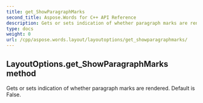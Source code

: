 ```yaml
---
title: get_ShowParagraphMarks
second_title: Aspose.Words for C++ API Reference
description: Gets or sets indication of whether paragraph marks are rendered. Default is False. 
type: docs
weight: 0
url: /cpp/aspose.words.layout/layoutoptions/get_showparagraphmarks/
---
```

## LayoutOptions.get_ShowParagraphMarks method


Gets or sets indication of whether paragraph marks are rendered. Default is False.

